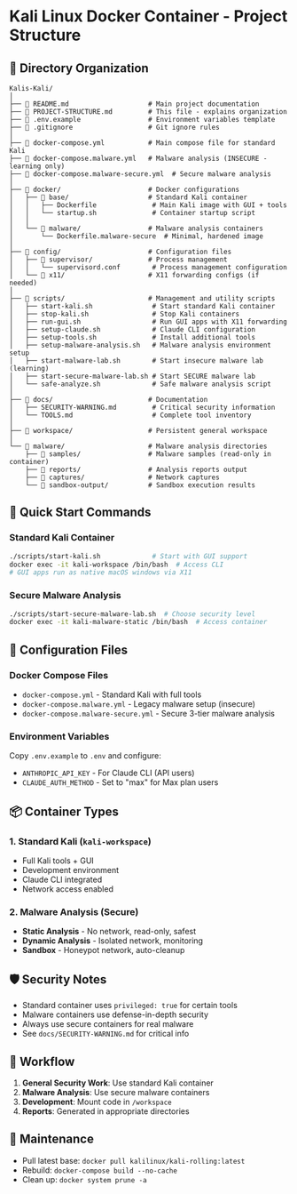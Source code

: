 # Kali Linux Docker Container - Project Structure

## 📁 Directory Organization

```
Kalis-Kali/
│
├── 📄 README.md                    # Main project documentation
├── 📄 PROJECT-STRUCTURE.md         # This file - explains organization
├── 📄 .env.example                 # Environment variables template
├── 📄 .gitignore                   # Git ignore rules
│
├── 🐋 docker-compose.yml           # Main compose file for standard Kali
├── 🐋 docker-compose.malware.yml   # Malware analysis (INSECURE - learning only)
├── 🐋 docker-compose.malware-secure.yml  # Secure malware analysis
│
├── 📁 docker/                      # Docker configurations
│   ├── 📁 base/                    # Standard Kali container
│   │   ├── Dockerfile              # Main Kali image with GUI + tools
│   │   └── startup.sh              # Container startup script
│   │
│   └── 📁 malware/                 # Malware analysis containers
│       └── Dockerfile.malware-secure  # Minimal, hardened image
│
├── 📁 config/                      # Configuration files
│   ├── 📁 supervisor/              # Process management
│   │   └── supervisord.conf        # Process management configuration
│   └── 📁 x11/                     # X11 forwarding configs (if needed)
│
├── 📁 scripts/                     # Management and utility scripts
│   ├── start-kali.sh               # Start standard Kali container
│   ├── stop-kali.sh                # Stop Kali containers
│   ├── run-gui.sh                  # Run GUI apps with X11 forwarding
│   ├── setup-claude.sh             # Claude CLI configuration
│   ├── setup-tools.sh              # Install additional tools
│   ├── setup-malware-analysis.sh   # Malware analysis environment setup
│   ├── start-malware-lab.sh        # Start insecure malware lab (learning)
│   ├── start-secure-malware-lab.sh # Start SECURE malware lab
│   └── safe-analyze.sh             # Safe malware analysis script
│
├── 📁 docs/                        # Documentation
│   ├── SECURITY-WARNING.md         # Critical security information
│   └── TOOLS.md                    # Complete tool inventory
│
├── 📁 workspace/                   # Persistent general workspace
│
└── 📁 malware/                     # Malware analysis directories
    ├── 📁 samples/                 # Malware samples (read-only in container)
    ├── 📁 reports/                 # Analysis reports output
    ├── 📁 captures/                # Network captures
    └── 📁 sandbox-output/          # Sandbox execution results
```

## 🚀 Quick Start Commands

### Standard Kali Container
```bash
./scripts/start-kali.sh             # Start with GUI support
docker exec -it kali-workspace /bin/bash  # Access CLI
# GUI apps run as native macOS windows via X11
```

### Secure Malware Analysis
```bash
./scripts/start-secure-malware-lab.sh  # Choose security level
docker exec -it kali-malware-static /bin/bash  # Access container
```

## 🔧 Configuration Files

### Docker Compose Files
- `docker-compose.yml` - Standard Kali with full tools
- `docker-compose.malware.yml` - Legacy malware setup (insecure)
- `docker-compose.malware-secure.yml` - Secure 3-tier malware analysis

### Environment Variables
Copy `.env.example` to `.env` and configure:
- `ANTHROPIC_API_KEY` - For Claude CLI (API users)
- `CLAUDE_AUTH_METHOD` - Set to "max" for Max plan users

## 📦 Container Types

### 1. Standard Kali (`kali-workspace`)
- Full Kali tools + GUI
- Development environment
- Claude CLI integrated
- Network access enabled

### 2. Malware Analysis (Secure)
- **Static Analysis** - No network, read-only, safest
- **Dynamic Analysis** - Isolated network, monitoring
- **Sandbox** - Honeypot network, auto-cleanup

## 🛡️ Security Notes

- Standard container uses `privileged: true` for certain tools
- Malware containers use defense-in-depth security
- Always use secure containers for real malware
- See `docs/SECURITY-WARNING.md` for critical info

## 🔄 Workflow

1. **General Security Work**: Use standard Kali container
2. **Malware Analysis**: Use secure malware containers
3. **Development**: Mount code in `/workspace`
4. **Reports**: Generated in appropriate directories

## 📝 Maintenance

- Pull latest base: `docker pull kalilinux/kali-rolling:latest`
- Rebuild: `docker-compose build --no-cache`
- Clean up: `docker system prune -a`
